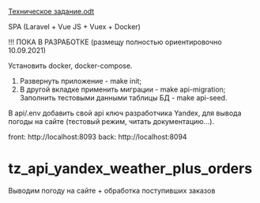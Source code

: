 [Техническое задание.odt](https://github.com/phpRulit/api_yandex_weather_plus_orders/files/7137043/default.odt)

SPA (Laravel + Vue JS + Vuex + Docker)

!!! ПОКА В РАЗРАБОТКЕ (размещу полностью ориентировочно 10.09.2021)


Установить docker, docker-compose.

1. Развернуть приложение - make init;
2. В другой вкладке применить миграции - make api-migration; Заполнить тестовыми данными таблицы БД - make api-seed.

В api/.env добавить свой api ключ разработчика Yandex, для вывода погоды на сайте (тестовый режим, читать документацию...).

front: http://localhost:8093 back: http://localhost:8094


# tz_api_yandex_weather_plus_orders
Выводим погоду на сайте + обработка поступивших заказов
